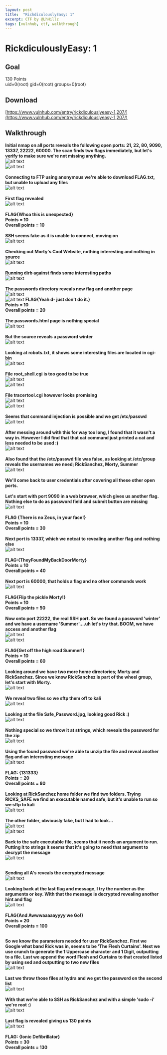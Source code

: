 ```yaml
---
layout: post
title:  "RickdiculouslyEasy: 1"
excerpt: CTF by @LhHillz
tags: [vulnhub, ctf, walkthrough]
---
```


# RickdiculouslyEasy: 1

## Goal 
130 Points<br>
uid=0(root) gid=0(root) groups=0(root)

## Download 
[https://www.vulnhub.com/entry/rickdiculouslyeasy-1,207/](https://www.vulnhub.com/entry/rickdiculouslyeasy-1,207/)

## Walkthrough 
**Initial nmap on all ports reveals the following open ports: 21, 22, 80, 9090, 13337, 22222, 60000.  The scan finds two flags immediately, but let's verify to make sure we're not missing anything.**
<br>![alt text](../vulnhub/2017/RickdiculouslyEasy_1/imgs/rick_nmap1-000.png)
<br>![alt text](../vulnhub/2017/RickdiculouslyEasy_1/imgs/rick_nmap2-000.png)
<br><br>
**Connecting to FTP using anonymous we're able to download FLAG.txt, but unable to upload any files**
<br>![alt text](../vulnhub/2017/RickdiculouslyEasy_1/imgs/rick_ftp-001.png)
<br><br>
**First flag revealed**
<br>![alt text](../vulnhub/2017/RickdiculouslyEasy_1/imgs/rick_flag1-002.png)
<br><br>
**FLAG{Whoa this is unexpected}**<br>
**Points = 10**<br>
**Overall points = 10**<br><br>
**SSH seems fake as it is unable to connect, moving on**
<br>![alt text](../vulnhub/2017/RickdiculouslyEasy_1/imgs/rick_ssh-003.png)
<br><br>
**Checking out Morty's Cool Website, nothing interesting and nothing in source**
<br>![alt text](../vulnhub/2017/RickdiculouslyEasy_1/imgs/rick_web-004.png)
<br><br>
**Running dirb against finds some interesting paths**
<br>![alt text](../vulnhub/2017/RickdiculouslyEasy_1/imgs/rick_dirb-005.png)
<br><br>
**The passwords directory reveals new flag and another page**
<br>![alt text](../vulnhub/2017/RickdiculouslyEasy_1/imgs/rick_web-006.png)
<br>![alt text](../vulnhub/2017/RickdiculouslyEasy_1/imgs/rick_flag2-007.png)
**FLAG{Yeah d- just don't do it.}**<br>
**Points = 10**<br>
**Overall points = 20**<br><br>
**The passwords.html page is nothing special**
<br>![alt text](../vulnhub/2017/RickdiculouslyEasy_1/imgs/rick_web-008.png)
<br><br>
**But the source reveals a password winter**
<br>![alt text](../vulnhub/2017/RickdiculouslyEasy_1/imgs/rick_web-009.png)
<br><br>
**Looking at robots.txt, it shows some interesting files are located in cgi-bin**
<br>![alt text](../vulnhub/2017/RickdiculouslyEasy_1/imgs/rick_web-010.png)
<br><br>
**File root_shell.cgi is too good to be true**
<br>![alt text](../vulnhub/2017/RickdiculouslyEasy_1/imgs/rick_web-011.png)
<br>![alt text](../vulnhub/2017/RickdiculouslyEasy_1/imgs/rick_web-012.png)
<br><br>
**File tracertool.cgi however looks promising** 
<br>![alt text](../vulnhub/2017/RickdiculouslyEasy_1/imgs/rick_tracer-013.png)
<br>![alt text](../vulnhub/2017/RickdiculouslyEasy_1/imgs/rick_tracer2-014.png)
<br><br>
**Seems that command injection is possible and we get /etc/passwd**
<br>![alt text](../vulnhub/2017/RickdiculouslyEasy_1/imgs/rick_cmdinj-015.png)
<br><br>
**After messing around with this for way too long, I found that it wasn't a way in. However I did find that that cat command just printed a cat and less needed to be used :)**
<br>![alt text](../vulnhub/2017/RickdiculouslyEasy_1/imgs/rick_web-016.png)
<br><br>
**Also found that the /etc/passwd file was false, as looking at /etc/group reveals the usernames we need; RickSanchez, Morty, Summer**
<br>![alt text](../vulnhub/2017/RickdiculouslyEasy_1/imgs/rick_webgroup-017.png)
<br><br>
**We'll come back to user credentials after covering all these other open ports.**
<br><br>
**Let's start with port 9090 in a web browser, which gives us another flag.  Nothing else to do as password field and submit button are missing**
<br>![alt text](../vulnhub/2017/RickdiculouslyEasy_1/imgs/rick_flag3-018.png)
<br><br>
**FLAG {There is no Zeus, in your face!}**<br>
**Points = 10**<br>
**Overall points = 30**<br><br>
**Next port is 13337, which we netcat to revealing another flag and nothing else**
<br>![alt text](../vulnhub/2017/RickdiculouslyEasy_1/imgs/rick_flag4-019.png)
<br><br>
**FLAG:{TheyFoundMyBackDoorMorty}**<br>
**Points = 10**<br>
**Overall points = 40**<br><br>
**Next port is 60000, that holds a flag and no other commands work**
<br>![alt text](../vulnhub/2017/RickdiculouslyEasy_1/imgs/rick_flag5-020.png)
<br><br>
**FLAG{Flip the pickle Morty!}**<br>
**Points = 10**<br>
**Overall points = 50**<br><br>
**Now onto port 22222, the real SSH port.  So we found a password 'winter' and we have a username 'Summer'....uh let's try that. BOOM, we have access and another flag**
<br>![alt text](../vulnhub/2017/RickdiculouslyEasy_1/imgs/rick_ssh-021.png)
<br>![alt text](../vulnhub/2017/RickdiculouslyEasy_1/imgs/rick_flag6-022.png)
<br><br>
**FLAG{Get off the high road Summer!}**<br>
**Points = 10**<br>
**Overall points = 60**<br><br>
**Looking around we have two more home directories; Morty and RickSanchez. Since we know RickSanchez is part of the wheel group, let's start with Morty.**
<br>![alt text](../vulnhub/2017/RickdiculouslyEasy_1/imgs/rick_home-023.png)
<br><br>
**We reveal two files so we sftp them off to kali**
<br>![alt text](../vulnhub/2017/RickdiculouslyEasy_1/imgs/rick_sftp-024.png)
<br><br>
**Looking at the file Safe_Password.jpg, looking good Rick :)**
<br>![alt text](../vulnhub/2017/RickdiculouslyEasy_1/imgs/rick_pic-025.png)
<br><br>
**Nothing special so we throw it at strings, which reveals the password for the zip**
<br>![alt text](../vulnhub/2017/RickdiculouslyEasy_1/imgs/rick_safepass-026.png)
<br><br>
**Using the found password we're able to unzip the file and reveal another flag and an interesting message**
<br>![alt text](../vulnhub/2017/RickdiculouslyEasy_1/imgs/rick_flag7-027.png)
<br><br>
**FLAG: {131333}**<br>
**Points = 20**<br>
**Overall points = 80**<br><br>
**Looking at RickSanchez home folder we find two folders.  Trying RICKS_SAFE we find an executable named safe, but it's unable to run so we sftp to kali**
<br>![alt text](../vulnhub/2017/RickdiculouslyEasy_1/imgs/rick_safe1-029.png)
<br><br>
**The other folder, obviously fake, but I had to look...**
<br>![alt text](../vulnhub/2017/RickdiculouslyEasy_1/imgs/rick_notflag1-028.png)
<br>![alt text](../vulnhub/2017/RickdiculouslyEasy_1/imgs/rick_notflag-028.png)
<br><br>
**Back to the safe executable file, seems that it needs an argument to run.  Putting it to strings it seems that it's going to need that argument to decrypt the message**
<br>![alt text](../vulnhub/2017/RickdiculouslyEasy_1/imgs/rick_safearg-030.png)
<br><br>

**Sending all A's reveals the encrypted message**
<br>![alt text](../vulnhub/2017/RickdiculouslyEasy_1/imgs/rick_decrypt-031.png)
<br><br>
**Looking back at the last flag and message, I try the number as the arguments or key.  With that the message is decrypted revealing another hint and flag**
<br>![alt text](../vulnhub/2017/RickdiculouslyEasy_1/imgs/rick_flag7-032.png)
<br><br>
**FLAG{And Awwwaaaaayyyy we Go!}**<br>
**Points = 20**<br>
**Overall points = 100**<br><br> 

**So we know the parameters needed for user RickSanchez.  First we Google what band Rick was in, seems to be 'The Flesh Curtains'.  Next we use crunch to generate the 1 Uppercase character and 1 Digit, outputting to a file.  Last we append the word Flesh and Curtains to that created listed by using sed and outputting to two new files**
<br>![alt text](../vulnhub/2017/RickdiculouslyEasy_1/imgs/rick_crunchsed-032.png)
<br><br>
**Last we throw those files at hydra and we get the password on the second list**
<br>![alt text](../vulnhub/2017/RickdiculouslyEasy_1/imgs/rick_hydra-034.png)
<br><br>
**With that we're able to SSH as RickSanchez and with a simple 'sudo -i' we're root :)**
<br>![alt text](../vulnhub/2017/RickdiculouslyEasy_1/imgs/rick_root-035.png)
<br><br>
**Last flag is revealed giving us 130 points**
<br>![alt text](../vulnhub/2017/RickdiculouslyEasy_1/imgs/rick_flag8-036.png)
<br><br>
**FLAG: {Ionic Defibrillator}**<br>
**Points = 30**<br>
**Overall points = 130**
